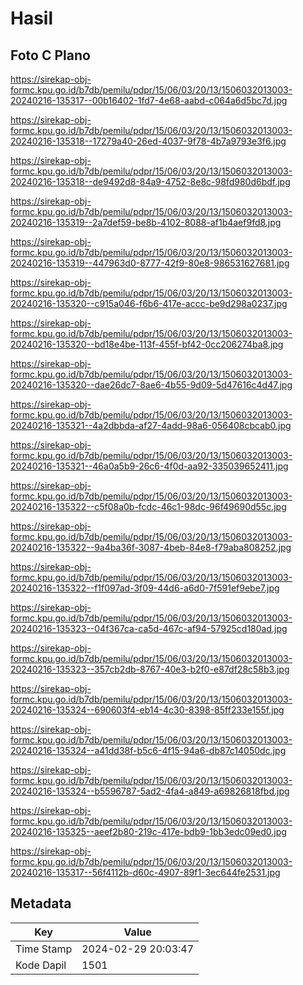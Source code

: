 # Hasil

## Foto C Plano

https://sirekap-obj-formc.kpu.go.id/b7db/pemilu/pdpr/15/06/03/20/13/1506032013003-20240216-135317--00b16402-1fd7-4e68-aabd-c064a6d5bc7d.jpg

https://sirekap-obj-formc.kpu.go.id/b7db/pemilu/pdpr/15/06/03/20/13/1506032013003-20240216-135318--17279a40-26ed-4037-9f78-4b7a9793e3f6.jpg

https://sirekap-obj-formc.kpu.go.id/b7db/pemilu/pdpr/15/06/03/20/13/1506032013003-20240216-135318--de9492d8-84a9-4752-8e8c-98fd980d6bdf.jpg

https://sirekap-obj-formc.kpu.go.id/b7db/pemilu/pdpr/15/06/03/20/13/1506032013003-20240216-135319--2a7def59-be8b-4102-8088-af1b4aef9fd8.jpg

https://sirekap-obj-formc.kpu.go.id/b7db/pemilu/pdpr/15/06/03/20/13/1506032013003-20240216-135319--447963d0-8777-42f9-80e8-986531627681.jpg

https://sirekap-obj-formc.kpu.go.id/b7db/pemilu/pdpr/15/06/03/20/13/1506032013003-20240216-135320--c915a046-f6b6-417e-accc-be9d298a0237.jpg

https://sirekap-obj-formc.kpu.go.id/b7db/pemilu/pdpr/15/06/03/20/13/1506032013003-20240216-135320--bd18e4be-113f-455f-bf42-0cc206274ba8.jpg

https://sirekap-obj-formc.kpu.go.id/b7db/pemilu/pdpr/15/06/03/20/13/1506032013003-20240216-135320--dae26dc7-8ae6-4b55-9d09-5d47616c4d47.jpg

https://sirekap-obj-formc.kpu.go.id/b7db/pemilu/pdpr/15/06/03/20/13/1506032013003-20240216-135321--4a2dbbda-af27-4add-98a6-056408cbcab0.jpg

https://sirekap-obj-formc.kpu.go.id/b7db/pemilu/pdpr/15/06/03/20/13/1506032013003-20240216-135321--46a0a5b9-26c6-4f0d-aa92-335039652411.jpg

https://sirekap-obj-formc.kpu.go.id/b7db/pemilu/pdpr/15/06/03/20/13/1506032013003-20240216-135322--c5f08a0b-fcdc-46c1-98dc-96f49690d55c.jpg

https://sirekap-obj-formc.kpu.go.id/b7db/pemilu/pdpr/15/06/03/20/13/1506032013003-20240216-135322--9a4ba36f-3087-4beb-84e8-f79aba808252.jpg

https://sirekap-obj-formc.kpu.go.id/b7db/pemilu/pdpr/15/06/03/20/13/1506032013003-20240216-135322--f1f097ad-3f09-44d6-a6d0-7f591ef9ebe7.jpg

https://sirekap-obj-formc.kpu.go.id/b7db/pemilu/pdpr/15/06/03/20/13/1506032013003-20240216-135323--04f367ca-ca5d-467c-af94-57925cd180ad.jpg

https://sirekap-obj-formc.kpu.go.id/b7db/pemilu/pdpr/15/06/03/20/13/1506032013003-20240216-135323--357cb2db-8767-40e3-b2f0-e87df28c58b3.jpg

https://sirekap-obj-formc.kpu.go.id/b7db/pemilu/pdpr/15/06/03/20/13/1506032013003-20240216-135324--690603f4-eb14-4c30-8398-85ff233e155f.jpg

https://sirekap-obj-formc.kpu.go.id/b7db/pemilu/pdpr/15/06/03/20/13/1506032013003-20240216-135324--a41dd38f-b5c6-4f15-94a6-db87c14050dc.jpg

https://sirekap-obj-formc.kpu.go.id/b7db/pemilu/pdpr/15/06/03/20/13/1506032013003-20240216-135324--b5596787-5ad2-4fa4-a849-a69826818fbd.jpg

https://sirekap-obj-formc.kpu.go.id/b7db/pemilu/pdpr/15/06/03/20/13/1506032013003-20240216-135325--aeef2b80-219c-417e-bdb9-1bb3edc09ed0.jpg

https://sirekap-obj-formc.kpu.go.id/b7db/pemilu/pdpr/15/06/03/20/13/1506032013003-20240216-135317--56f4112b-d60c-4907-89f1-3ec644fe2531.jpg


## Metadata

| Key        | Value               |
| ---------- | ------------------- |
| Time Stamp | 2024-02-29 20:03:47 |
| Kode Dapil | 1501                |



